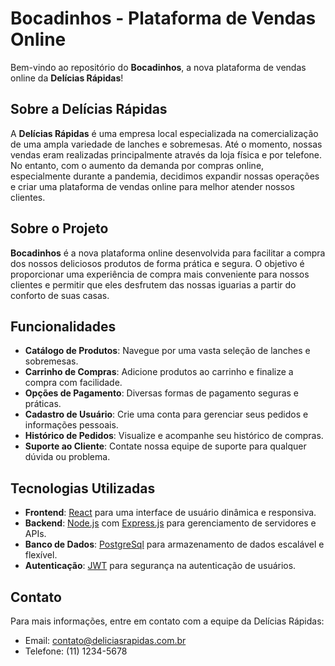 # Bocadinhos - Plataforma de Vendas Online

Bem-vindo ao repositório do **Bocadinhos**, a nova plataforma de vendas online da **Delícias Rápidas**!

## Sobre a Delícias Rápidas

A **Delícias Rápidas** é uma empresa local especializada na comercialização de uma ampla variedade de lanches e sobremesas. Até o momento, nossas vendas eram realizadas principalmente através da loja física e por telefone. No entanto, com o aumento da demanda por compras online, especialmente durante a pandemia, decidimos expandir nossas operações e criar uma plataforma de vendas online para melhor atender nossos clientes.

## Sobre o Projeto

**Bocadinhos** é a nova plataforma online desenvolvida para facilitar a compra dos nossos deliciosos produtos de forma prática e segura. O objetivo é proporcionar uma experiência de compra mais conveniente para nossos clientes e permitir que eles desfrutem das nossas iguarias a partir do conforto de suas casas.

## Funcionalidades

- **Catálogo de Produtos**: Navegue por uma vasta seleção de lanches e sobremesas.
- **Carrinho de Compras**: Adicione produtos ao carrinho e finalize a compra com facilidade.
- **Opções de Pagamento**: Diversas formas de pagamento seguras e práticas.
- **Cadastro de Usuário**: Crie uma conta para gerenciar seus pedidos e informações pessoais.
- **Histórico de Pedidos**: Visualize e acompanhe seu histórico de compras.
- **Suporte ao Cliente**: Contate nossa equipe de suporte para qualquer dúvida ou problema.

## Tecnologias Utilizadas

- **Frontend**: [React](https://reactjs.org/) para uma interface de usuário dinâmica e responsiva.
- **Backend**: [Node.js](https://nodejs.org/pt) com [Express.js](https://expressjs.com/pt-br/) para gerenciamento de servidores e APIs.
- **Banco de Dados**: [PostgreSql](https://www.mongodb.com/) para armazenamento de dados escalável e flexível.
- **Autenticação**: [JWT](https://jwt.io/) para segurança na autenticação de usuários.

## Contato

Para mais informações, entre em contato com a equipe da Delícias Rápidas:

- Email: contato@deliciasrapidas.com.br
- Telefone: (11) 1234-5678
